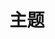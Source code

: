 ---
title: "主题"
description: "按主题浏览文章"
layout: "topics"
lang: zh
lastmod: '2025-07-07'
translation_model: gpt-4o
--- 